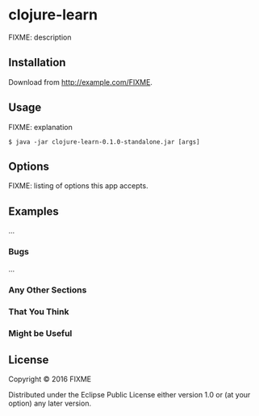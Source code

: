 # clojure-learn

FIXME: description

## Installation

Download from http://example.com/FIXME.

## Usage

FIXME: explanation

    $ java -jar clojure-learn-0.1.0-standalone.jar [args]

## Options

FIXME: listing of options this app accepts.

## Examples

...

### Bugs

...

### Any Other Sections
### That You Think
### Might be Useful

## License

Copyright © 2016 FIXME

Distributed under the Eclipse Public License either version 1.0 or (at
your option) any later version.
